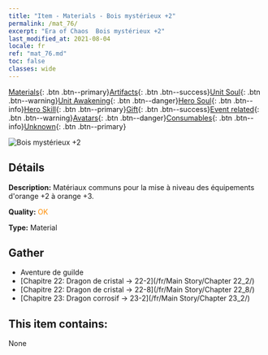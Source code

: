 ```yaml
---
title: "Item - Materials - Bois mystérieux +2"
permalink: /mat_76/
excerpt: "Era of Chaos  Bois mystérieux +2"
last_modified_at: 2021-08-04
locale: fr
ref: "mat_76.md"
toc: false
classes: wide
---
```

 [Materials](/ItemsFR/){: .btn .btn--primary}[Artifacts](/ItemsFR/Artifacts/){: .btn .btn--success}[Unit Soul](/ItemsFR/UnitSoul/){: .btn .btn--warning}[Unit Awakening](/ItemsFR/UnitAwakening/){: .btn .btn--danger}[Hero Soul](/ItemsFR/HeroSoul/){: .btn .btn--info}[Hero Skill](/ItemsFR/HeroSkill/){: .btn .btn--primary}[Gift](/ItemsFR/Gift/){: .btn .btn--success}[Event related](/ItemsFR/Events/){: .btn .btn--warning}[Avatars](/ItemsFR/Avatars/){: .btn .btn--danger}[Consumables](/ItemsFR/Consumables/){: .btn .btn--info}[Unknown](/ItemsFR/Unknown/){: .btn .btn--primary}

 ![Bois mystérieux +2](/images/t/i_cailiao_mucai3.png)

## Détails
 **Description:** Matériaux communs pour la mise à niveau des équipements d'orange +2 à orange +3.

 **Quality:** <span style="color: #FF8C00">OK</span>

 **Type:** Material

## Gather

*    Aventure de guilde 
*    [Chapitre 22: Dragon de cristal -> 22-2](/fr/Main Story/Chapter 22_2/) 
*    [Chapitre 22: Dragon de cristal -> 22-8](/fr/Main Story/Chapter 22_8/) 
*    [Chapitre 23: Dragon corrosif -> 23-2](/fr/Main Story/Chapter 23_2/) 

## This item contains:

  None

